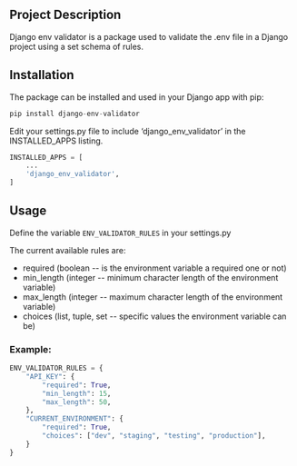 ## Project Description

Django env validator is a package used to validate the .env file in a Django project using a set schema of rules.


## Installation

The package can be installed and used in your Django app with pip:

```python
pip install django-env-validator
```

Edit your settings.py file to include ‘django_env_validator’ in the INSTALLED_APPS listing.

```python
INSTALLED_APPS = [
    ...
    'django_env_validator',
]
```

## Usage

Define the variable `ENV_VALIDATOR_RULES` in your settings.py

The current available rules are:
 - required (boolean -- is the environment variable a required one or not)
 - min_length (integer -- minimum character length of the environment variable)
 - max_length (integer -- maximum character length of the environment variable)
 - choices (list, tuple, set -- specific values the environment variable can be)

### Example:

```python
ENV_VALIDATOR_RULES = {
    "API_KEY": {
        "required": True,
        "min_length": 15,
        "max_length": 50,
    },
    "CURRENT_ENVIRONMENT": {
        "required": True,
        "choices": ["dev", "staging", "testing", "production"],
    }
}
```
